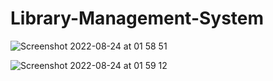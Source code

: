 # Library-Management-System

![Screenshot 2022-08-24 at 01 58 51](https://user-images.githubusercontent.com/100921034/186293438-3051eea5-9c35-4632-9e4b-5117b2256901.png)

![Screenshot 2022-08-24 at 01 59 12](https://user-images.githubusercontent.com/100921034/186294142-91d9867b-9487-4f7c-9bc2-16eb732eee3e.png)

